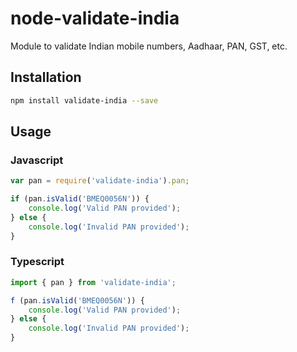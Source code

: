 # node-validate-india
Module to validate Indian mobile numbers, Aadhaar, PAN, GST, etc.

## Installation
```sh
npm install validate-india --save
```

## Usage

### Javascript

```javascript
var pan = require('validate-india').pan;

if (pan.isValid('BMEQ0056N')) {
    console.log('Valid PAN provided');
} else {
    console.log('Invalid PAN provided');
}
```

### Typescript

```typescript
import { pan } from 'validate-india';

f (pan.isValid('BMEQ0056N')) {
    console.log('Valid PAN provided');
} else {
    console.log('Invalid PAN provided');
}
```
